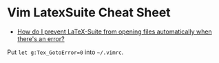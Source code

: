 # Vim LatexSuite Cheat Sheet

- [How do I prevent LaTeX-Suite from opening files automatically when there's an error?](https://tex.stackexchange.com/a/101178)

Put `let g:Tex_GotoError=0` into `~/.vimrc`.
